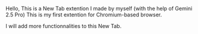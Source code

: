 Hello,
This is a New Tab extention I made by myself (with the help of Gemini 2.5 Pro)
This is my first extention for Chromium-based browser.

I will add more functionnalities to this New Tab.
